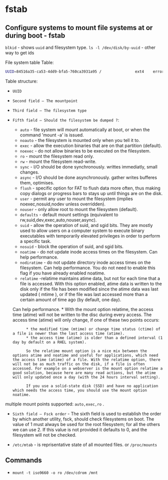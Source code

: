 # fstab

## Configure systems to mount file systems at or during boot - fstab




`blkid` - shows `uuid` and filesystem type. 
`ls -l /dev/disk/by-uuid` - other way to get ids

File system table Table:

```bash
UUID=84516a35-ca53-4dd9-bfa5-760ca3931a95 /               ext4    errors=remount-ro 0       1

```
Table structure:

* `UUID` 
* `Second field – The mountpoint` 
* `Third field – The filesystem type`  
* `Fifth field – Should the filesystem be dumped ?`:


    * `auto` - file system will mount automatically at boot, or when the command 'mount -a' is issued.
    * `noauto` - the filesystem is mounted only when you tell it to.
    * `exec` - allow the execution binaries that are on that partition (default).
    * `noexec` - do not allow binaries to be executed on the filesystem.
    * `ro` - mount the filesystem read only.
    * `rw` - mount the filesystem read-write.
    * `sync` - I/O should be done synchronously. writtes immediatly, small changes.
    * `async` - I/O should be done asynchronously. gather writes bufferes them, optimises. 
    * `flush` - specific option for FAT to flush data more often, thus making copy dialogs or progress bars to stays up until things are on the disk.
    * `user` - permit any user to mount the filesystem (implies noexec,nosuid,nodev unless overridden).
    * `nouser` - only allow root to mount the filesystem (default).
    * `defaults` - default mount settings (equivalent to rw,suid,dev,exec,auto,nouser,async).
    * `suid` - allow the operation of suid, and sgid bits. They are mostly used to allow users on a computer system to execute binary executables with temporarily elevated privileges in order to perform a specific task.
    * `nosuid` - block the operation of suid, and sgid bits.
    * `noatime` - do not update inode access times on the filesystem. Can help performance.
    * `nodiratime` - do not update directory inode access times on the filesystem. Can help performance. You do not need to enable this flag if you have    already  enabled noatime.
    * `relatime` -relatime maintains atime data, but not for each time that a file is accessed. With this option enabled, atime data is written to the disk only if the file has been modified since the atime data was last updated ( mtime ), or if the file was last accessed more than a certain amount of time ago (by default, one day).
    
    Can help performance. 
        * With the mount option relatime, the access time (atime) will not be written to the disc during every access. The access time (atime) will only change, if one of these two points occurs:

            * the modified time (mtime) or change time status (ctime) of a file is newer than the last access time (atime).
            * the access time (atime) is older than a defined interval (1 day by default on a RHEL system).

            So the relatime mount option is a nice mix between the options atime and noatime and useful for applications, which need the access time (atime) of a file. With the relatime option, there will not be as much traffic on the disk, if a file is often accessed. For example on a webserver is the mount option relatime a good solution, because here are many read actions, but the atime will only updated once a day (with the 24 hours interval setting).

            If you use a solid-state disk (SSD) and have no application which needs the access time, you should use the mount option noatime.

multiple mount points supported: `auto,exec,ro` .


 
* `Sixth field – Fsck order` - The sixth field is used to establish the order by which another utility, fsck, should check filesystems on boot. The value of 1 must always be used for the root filesystem; for all the others we can use 2. If this value is not provided it defaults to 0, and the filesystem will not be checked. 

* `/etc/mtab` - is reprisentative state of all mounted files. or `/proc/mounts`


## Commands 

* `mount -t iso9660 -o ro /dev/cdrom /mnt`
